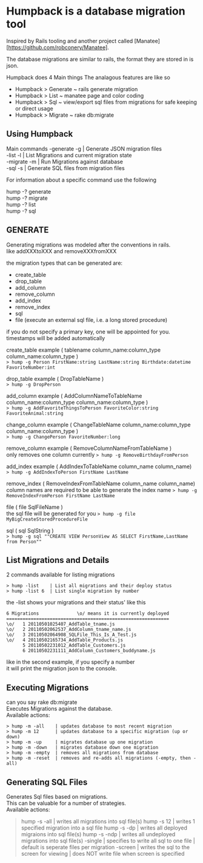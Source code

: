 Humpback is a database migration tool
=====================================
Inspired by Rails tooling and another project called [Manatee][https://github.com/robconery/Manatee].

The database migrations are similar to rails, the format they are stored in is json.

Humpback does 4 Main things
The analagous features are like so

- Humpback > Generate ~ rails generate migration
- Humpback > List     ~ manatee page and color coding
- Humpback > Sql      ~ view/export sql files from migrations for safe keeping or direct usage
- Humpback > Migrate  ~ rake db:migrate




Using Humpback
------------------------------

Main commands
  -generate -g | Generate JSON migration files  
  -list     -l | List Migrations and current migration state  
  -migrate  -m | Run Migrations against database  
  -sql      -s | Generate SQL files from migration files  


For information about a specific command use the following  

  hump -? generate  
  hump -? migrate  
  hump -? list  
  hump -? sql  




GENERATE
------------------------------

Generating migrations was modeled after the conventions in rails.  
like addXXXtoXXX and removeXXXfromXXX  

the migration types that can be generated are:

  + create_table
  + drop_table
  + add_column
  + remove_column
  + add_index
  + remove_index
  + sql
  + file (execute an external sql file, i.e. a long stored procedure)

if you do not specify a primary key, one will be appointed for you.  
timestamps will be added automatically  

create_table example ( tablename column_name:column_type column_name:column_type )  
    `> hump -g Person FirstName:string LastName:string Birthdate:datetime FavoriteNumber:int`

drop_table example ( DropTableName )  
    `> hump -g DropPerson`

add_column example ( AddColumnNameToTableName column_name:column_type column_name:column_type  )  
    `> hump -g AddFavoriteThingsToPerson FavoriteColor:string FavoriteAnimal:string`

change_column example ( ChangeTableName column_name:column_type column_name:column_type )  
    `> hump -g ChangePerson FavoriteNumber:long`

remove_column example ( RemoveColumnNameFromTableName )  
only removes one column currently
    `> hump -g RemoveBirthdayFromPerson`

add_index example ( AddIndexToTableName  column_name column_name)  
    `> hump -g AddIndexToPerson FirstName LastName`

remove_index ( RemoveIndexFromTableName  column_name column_name)  
column names are required to be able to generate the index name
    `> hump -g RemoveIndexFromPerson FirstName LastName`

file ( file SqlFileName )  
the sql file will be generated for you
    `> hump -g file MyBigCreateStoredProcedureFile`

sql ( sql SqlString )  
    `> hump -g sql ""CREATE VIEW PersonView AS SELECT FirstName,LastName from Person""`



List Migrations and Details
---------------------------

2 commands available for listing migrations

    > hump -list    | List all migrations and their deploy status
    > hump -list 6  | List single migration by number

the -list shows your migrations and their status' like this  

    6 Migrations              \o/ means it is currently deployed
    ============================================================
    \o/   1 20110501025407_AddTable_tname.js
    \o/   2 20110502062537_AddColumn_tname_name.js
    \o/   3 20110502064908_SQLFile_This_Is_A_Test.js
    \o/   4 20110502165734_AddTable_Products.js
          5 20110502231012_AddTable_Customers.js
          6 20110502231111_AddColumn_Customers_buddyname.js
      
like in the second example, if you specify a number  
it will print the migration json to the console.  



Executing Migrations
--------------------
can you say rake db:migrate  
Executes Migrations against the database.  
Available actions:  

    > hump -m -all    | updates database to most recent migration
    > hump -m 12      | updates database to a specific migration (up or down)
    > hump -m -up     | migrates database up one migration
    > hump -m -down   | migrates database down one migration
    > hump -m -empty  | removes all migrations from database
    > hump -m -reset  | removes and re-adds all migrations (-empty, then -all)



Generating SQL Files
--------------------

Generates Sql files based on migrations.  
This can be valuable for a number of strategies.  
Available actions:  

> hump -s -all      | writes all migrations into sql file(s)
> hump -s 12        | writes 1 specified migration into a sql file
> hump -s -dp       | writes all deployed migraions into sql file(s)
> hump -s -ndp      | writes all undeployed migrations into sql file(s)
          -single   | specifies to write all sql to one file
                    | default is seperate files per migration
          -screen   | writes the sql to the screen for viewing
                    | does NOT write file when screen is specified

